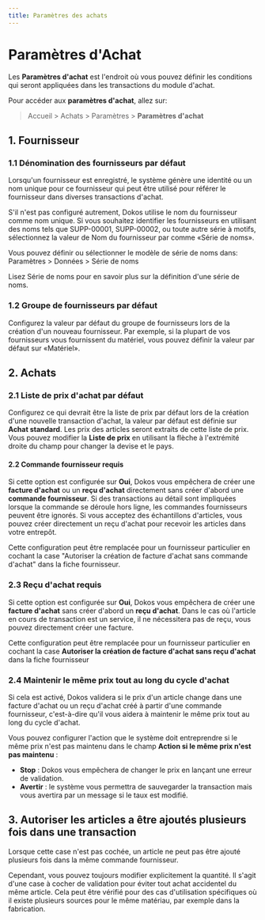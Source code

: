 ```yaml
---
title: Paramètres des achats
---
```


# Paramètres d'Achat

Les **Paramètres d'achat** est l'endroit où vous pouvez définir les conditions qui seront appliquées dans les transactions du module d'achat. 

Pour accéder aux **paramètres d'achat**, allez sur:

> Accueil > Achats > Paramètres > **Paramètres d'achat**

## 1. Fournisseur

### 1.1 Dénomination des fournisseurs par défaut

Lorsqu'un fournisseur est enregistré, le système génère une identité ou un nom unique pour ce fournisseur qui peut être utilisé pour référer le fournisseur dans diverses transactions d'achat.

S'il n'est pas configuré autrement, Dokos utilise le nom du fournisseur comme nom unique. Si vous souhaitez identifier les fournisseurs en utilisant des noms tels que SUPP-00001, SUPP-00002, ou toute autre série à motifs, sélectionnez la valeur de Nom du fournisseur par comme «Série de noms».

Vous pouvez définir ou sélectionner le modèle de série de noms dans: Paramètres > Données > Série de noms

Lisez Série de noms pour en savoir plus sur la définition d'une série de noms.

### 1.2 Groupe de fournisseurs par défaut 
Configurez la valeur par défaut du groupe de fournisseurs lors de la création d'un nouveau fournisseur. Par exemple, si la plupart de vos fournisseurs vous fournissent du matériel, vous pouvez définir la valeur par défaut sur «Matériel».

## 2. Achats 
### 2.1 Liste de prix d'achat par défaut 
Configurez ce qui devrait être la liste de prix par défaut lors de la création d'une nouvelle transaction d'achat, la valeur par défaut est définie sur **Achat standard**. Les prix des articles seront extraits de cette liste de prix. Vous pouvez modifier la **Liste de prix** en utilisant la flèche à l'extrémité droite du champ pour changer la devise et le pays.

#### 2.2 Commande fournisseur requis 
Si cette option est configurée sur **Oui**, Dokos vous empêchera de créer une **facture d'achat** ou un **reçu d'achat** directement sans créer d'abord une **commande fournisseur**. Si des transactions au détail sont impliquées lorsque la commande se déroule hors ligne, les commandes fournisseurs peuvent être ignorés. Si vous acceptez des échantillons d'articles, vous pouvez créer directement un reçu d'achat pour recevoir les articles dans votre entrepôt.

Cette configuration peut être remplacée pour un fournisseur particulier en cochant la case "Autoriser la création de facture d'achat sans commande d'achat" dans la fiche fournisseur.

### 2.3 Reçu d'achat requis 
Si cette option est configurée sur **Oui**, Dokos vous empêchera de créer une **facture d'achat** sans créer d'abord un **reçu d'achat**. Dans le cas où l'article en cours de transaction est un service, il ne nécessitera pas de reçu, vous pouvez directement créer une facture.

Cette configuration peut être remplacée pour un fournisseur particulier en cochant la case **Autoriser la création de facture d'achat sans reçu d'achat** dans la fiche fournisseur

### 2.4 Maintenir le même prix tout au long du cycle d'achat 
Si cela est activé, Dokos validera si le prix d'un article change dans une facture d'achat ou un reçu d'achat créé à partir d'une commande fournisseur, c'est-à-dire qu'il vous aidera à maintenir le même prix tout au long du cycle d'achat.

Vous pouvez configurer l'action que le système doit entreprendre si le même prix n'est pas maintenu dans le champ **Action si le même prix n'est pas maintenu** :

- **Stop** : Dokos vous empêchera de changer le prix en lançant une erreur de validation.
- **Avertir** : le système vous permettra de sauvegarder la transaction mais vous avertira par un message si le taux est modifié.

## 3. Autoriser les articles a être ajoutés plusieurs fois dans une transaction 
Lorsque cette case n'est pas cochée, un article ne peut pas être ajouté plusieurs fois dans la même commande fournisseur. 

Cependant, vous pouvez toujours modifier explicitement la quantité. Il s'agit d'une case à cocher de validation pour éviter tout achat accidentel du même article. Cela peut être vérifié pour des cas d'utilisation spécifiques où il existe plusieurs sources pour le même matériau, par exemple dans la fabrication.


